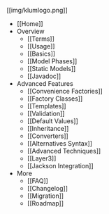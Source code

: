 [[img/klumlogo.png]]
* [[Home]]
* Overview
  * [[Terms]]
  * [[Usage]]
  * [[Basics]]
  * [[Model Phases]]
  * [[Static Models]]
  * [[Javadoc]]
* Advanced Features
  * [[Convenience Factories]]
  * [[Factory Classes]]
  * [[Templates]]
  * [[Validation]]
  * [[Default Values]]
  * [[Inheritance]]
  * [[Converters]]
  * [[Alternatives Syntax]]
  * [[Advanced Techniques]]
  * [[Layer3]]
  * [[Jackson Integration]]
* More
  * [[FAQ]]
  * [[Changelog]]
  * [[Migration]]
  * [[Roadmap]]

